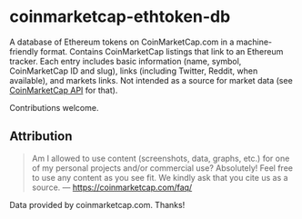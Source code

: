 # coinmarketcap-ethtoken-db
A database of Ethereum tokens on CoinMarketCap.com in a machine-friendly format. Contains CoinMarketCap 
listings that link to an Ethereum tracker. Each entry includes basic information (name, symbol, CoinMarketCap 
ID and slug), links (including Twitter, Reddit, when available), and markets links. Not intended as a source for 
market data (see [CoinMarketCap API](https://coinmarketcap.com/api/) for that).

Contributions welcome.

## Attribution
> Am I allowed to use content (screenshots, data, graphs, etc.) for one of my personal projects and/or commercial use? 
> Absolutely! Feel free to use any content as you see fit. We kindly ask that you cite us as a source.
— https://coinmarketcap.com/faq/

Data provided by coinmarketcap.com. Thanks!
